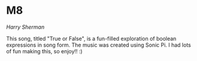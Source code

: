 # M8

*Harry Sherman*

This song, titled "True or False", is a fun-filled exploration of boolean expressions in song form. The music was created using Sonic Pi. I had lots of fun making this, so enjoy!! :) 
